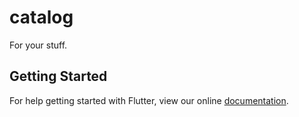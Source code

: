# catalog

For your stuff.

## Getting Started

For help getting started with Flutter, view our online
[documentation](https://flutter.io/).

